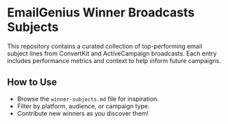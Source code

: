 # EmailGenius Winner Broadcasts Subjects

This repository contains a curated collection of top-performing email subject lines from ConvertKit and ActiveCampaign broadcasts. Each entry includes performance metrics and context to help inform future campaigns.

## How to Use

- Browse the `winner-subjects.md` file for inspiration.
- Filter by platform, audience, or campaign type.
- Contribute new winners as you discover them!
